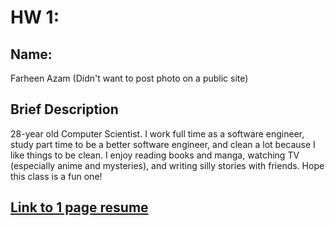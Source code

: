 # HW 1:
## Name:
Farheen Azam 
(Didn't want to post photo on a public site)

## Brief Description
28-year old Computer Scientist. I work full time as a software engineer, study part time to be a better software engineer, and clean a lot because I like things to be clean. I enjoy reading books and manga, watching TV (especially anime and mysteries), and writing silly stories with friends. Hope this class is a fun one!

## [Link to 1 page resume](Resume.pdf)
